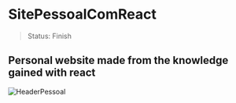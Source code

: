 # SitePessoalComReact

> Status: Finish

## Personal website made from the knowledge gained with react

![HeaderPessoal](https://user-images.githubusercontent.com/106342952/203146504-e251da90-c8ea-4c47-a3f2-6c19096c65aa.png)
